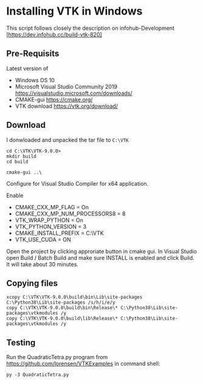 # Installing VTK in Windows

This script follows closely the description on infohub-Development [https://dev.infohub.cc/build-vtk-820]

## Pre-Requisits
Latest version of
* Windows OS 10
* Microsoft Visual Studio Community 2019 https://visualstudio.microsoft.com/downloads/
* CMAKE-gui https://cmake.org/
* VTK download https://vtk.org/download/

## Download
I donwloaded and unpacked the tar file to ```C:\VTK```

```
cd C:\VTK\VTK-9.0.0>
mkdir build
cd build
```

```
cmake-gui ..\
```

Configure for Visual Studio Compiler for x64 application.

Enable
* CMAKE_CXX_MP_FLAG = On
* CMAKE_CXX_MP_NUM_PROCESSORS8 = 8
* VTK_WRAP_PYTHON = On
* VTK_PYTHON_VERSION = 3
* CMAKE_INSTALL_PREFIX = C:\VTK
* VTK_USE_CUDA = ON

Open the project by clicking approriate button in cmake gui.
In Visual Studio open Build / Batch Build and make sure INSTALL is enabled and click Build.
It will take about 30 minutes.

## Copying files
```
xcopy C:\VTK\VTK-9.0.0\build\bin\Lib\site-packages C:\Python38\Lib\site-packages /s/h/i/e/y
copy C:\VTK\VTK-9.0.0\build\bin\Release\* C:\Python38\Lib\site-packages\vtkmodules /y
copy C:\VTK\VTK-9.0.0\build\lib\Release\* C:\Python38\Lib\site-packages\vtkmodules /y
```

## Testing
Run the QuadraticTetra.py program from https://github.com/lorensen/VTKExamples in command shell:
```
py -3 QuadraticTetra.py
```
